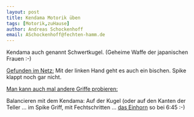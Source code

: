 ```yaml
---
layout: post
title: Kendama Motorik üben 
tags: [Motorik,zuHause]
author: Andreas Schockenhoff 
email: ASchockenhoff@fechten-hamm.de
---
```

Kendama auch genannt Schwertkugel. (Geheime Waffe der japanischen Frauen :-)

[Gefunden im Netz:](https://www.youtube.com/watch?v=3mgtwewEb4I)
Mit der linken Hand geht es auch ein bischen. Spike klappt noch gar nicht.

[Man kann auch mal andere Griffe probieren:](https://www.youtube.com/watch?v=4EKZIV2qDQc)

Balancieren mit dem Kendama: Auf der Kugel (oder auf den Kanten der Teller ... im Spike Griff, mit Fechtschritten ... [das Einhorn](https://www.youtube.com/watch?v=D5mK-DmeCwk) so bei 6:45 :-)
